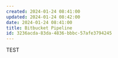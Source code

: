 ```yaml
---
created: 2024-01-24 08:41:00
updated: 2024-01-24 08:42:00
date: 2024-01-24 08:41:00
title: Bitbucket Pipeline
id: 3236acda-83da-4836-bbbc-57afe3794245
---
```


TEST
